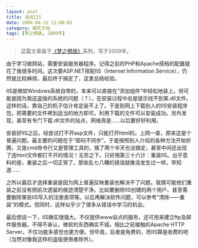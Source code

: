 ```yaml
---
layout: post
title: 话说IIS
date: 2009-04-15 12:00:05
category: 朝花夕拾
tags: [梦之栖居, 2009年]
---
```


> 这篇文章属于[《梦之栖居》](/posts/where-the-dreams-reside/)系列，写于2009年。
	
<!--more-->

由于学习做网站，需要安装服务器程序。记得之前的PHP和Apache搭档的配置就花了我很多时间。这次要ASP.NET搭配IIS（Internet Information Service），仍然是比较麻烦。最后终于搞定了，这里总结经验。

IIS是微软Windows系统自带的，本来可以直接在“添加组件”中轻松地装上。但可能是因为我这盗版的系统的问题（？），在安装过程中总是提示找不到某.dll文件。这样的话，靠自己的机子估计肯定装不上了。于是到网上下载别人的IIS安装程序包，把需要的文件拷到适当的地方即可。利用下载的文件可以安装成功。另外发现，甚至有专门下载.dll文件的站点，网络真是……以后要好好利用。

安装好IIS之后，经尝试打不开asp文件，只能打开html的。上网一查，原来这是个普遍问题。最主要的问题在于“密码不同步”。于是按照别人介绍的各种方法开始折腾，又是cmd命令行又是管理工具的，搞了两个半天也没搞定，甚至中间还出现了连html文件都打不开的情况！无奈之下，只好用第三十六计：重装IIS。出乎意料的是，重装之后一切正常了。那些乱七八糟的错误就像没发生过一样。早知道……

之所以最后才选择重装是因为网上普遍反映重装也解决不了问题。我猜可能他们重装之前没有把前次遗留的痕迹清楚干净。比如要删除IIS创建的两个用户、甚至需要删除某些IIS写入的注册表项等。以后再解决软件问题，可以参考“清除——重装”的模式。但同时，这样似乎少了很多从错误中学习的机会。

最后想说一下，IIS确实很强大。不仅提供www站点的服务，还可用来建立ftp及邮件服务器。不得不承认，微软的东西确实不错。相比之前接触的Apache HTTP Server，不仅功能多感觉也更方便。但毕竟，后者是免费的，而IIS算是收费的吧（当然对像我这样的盗版使用者除外）。